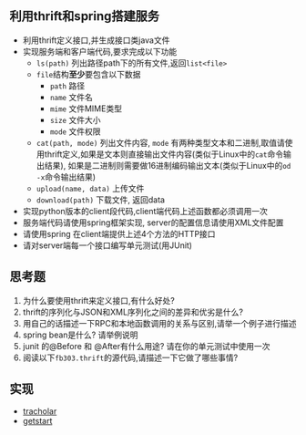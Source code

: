 ## 利用thrift和spring搭建服务
- 利用thrift定义接口,并生成接口类java文件
- 实现服务端和客户端代码,要求完成以下功能
    - `ls(path)` 列出路径path下的所有文件,返回`list<file>`
    - `file`结构**至少**要包含以下数据
        - `path` 路径
        - `name` 文件名
        - `mime` 文件MIME类型
        - `size` 文件大小
        - `mode` 文件权限
    - `cat(path, mode)` 列出文件内容, `mode` 有两种类型文本和二进制,取值请使用thrift定义,如果是文本则直接输出文件内容(类似于Linux中的`cat`命令输出结果), 如果是二进制则需要做16进制编码输出文本(类似于Linux中的`od -x`命令输出结果)
    - `upload(name, data)` 上传文件
    - `download(path)` 下载文件, 返回data
- 实现python版本的client段代码,client端代码上述函数都必须调用一次
- 服务端代码请使用spring框架实现, server的配置信息请使用XML文件配置
- 请使用spring 在client端提供上述4个方法的HTTP接口
- 请对server端每一个接口编写单元测试(用JUnit)

## 思考题
1. 为什么要使用thrift来定义接口,有什么好处?
2. thrift的序列化与JSON和XML序列化之间的差异和优劣是什么?
3. 用自己的话描述一下RPC和本地函数调用的关系与区别,请举一个例子进行描述
4. spring bean是什么? 请举例说明
5. junit 的@Before 和 @After有什么用途? 请在你的单元测试中使用一次
6. 阅读以下`fb303.thrift`的源代码,请描述一下它做了哪些事情?


## 实现
- [tracholar](tracholar/)
- [getstart](getstart/)